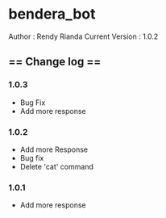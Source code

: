 # bendera_bot
Author : Rendy Rianda
Current Version : 1.0.2

## == Change log ==
### 1.0.3
 - Bug Fix
 - Add more response
### 1.0.2
- Add more Response
- Bug fix
- Delete 'cat' command
### 1.0.1
- Add more response
